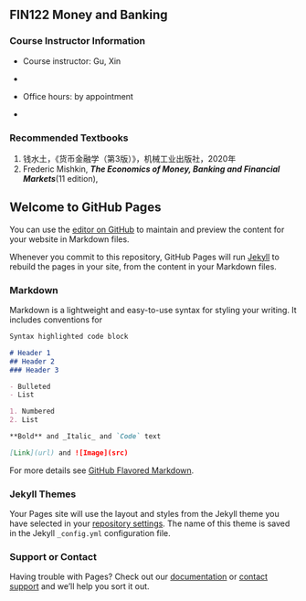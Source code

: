 ## FIN122 Money and Banking

### Course Instructor Information

-  Course instructor: Gu, Xin
-  ```Email: richardgu26@zjgsu.edu.cn
-  Office hours: by appointment
-  ```Office room: Room 840

### Recommended Textbooks
1. 钱水土，《货币金融学（第3版）》，机械工业出版社，2020年
2. Frederic Mishkin, **_The Economics of Money, Banking and Financial Markets_**(11 edition),



## Welcome to GitHub Pages

You can use the [editor on GitHub](https://github.com/richardgu26zh/finc3001.github.io/edit/gh-pages/index.md) to maintain and preview the content for your website in Markdown files.

Whenever you commit to this repository, GitHub Pages will run [Jekyll](https://jekyllrb.com/) to rebuild the pages in your site, from the content in your Markdown files.

### Markdown

Markdown is a lightweight and easy-to-use syntax for styling your writing. It includes conventions for

```markdown
Syntax highlighted code block

# Header 1
## Header 2
### Header 3

- Bulleted
- List

1. Numbered
2. List

**Bold** and _Italic_ and `Code` text

[Link](url) and ![Image](src)
```

For more details see [GitHub Flavored Markdown](https://guides.github.com/features/mastering-markdown/).

### Jekyll Themes

Your Pages site will use the layout and styles from the Jekyll theme you have selected in your [repository settings](https://github.com/richardgu26zh/finc3001.github.io/settings). The name of this theme is saved in the Jekyll `_config.yml` configuration file.

### Support or Contact

Having trouble with Pages? Check out our [documentation](https://docs.github.com/categories/github-pages-basics/) or [contact support](https://github.com/contact) and we’ll help you sort it out.
